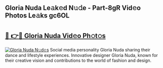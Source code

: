 ## Gloria Nuda Le𝚊k𝚎d N𝚞𝚍e - Part-8gR Vid𝚎o Photos Le𝚊ks gc6OL

# <h2><a href="http://fbeika.evod.top/?m=Gloria+Nuda">🔗 👉🔴 Gloria Nuda Vid𝚎o Ph𝚘t𝚘s</a></h2>

[![Gloria Nuda N𝚞d𝚎s](https://i.imgur.com/8V9OHl7.gif)](http://fbeika.evod.top/?m=Gloria+Nuda)
Social media personality Gloria Nuda sharing their dance and lifestyle experiences. Innovative designer Gloria Nuda, known for their creative vision and contributions to the world of fashion and design. 
